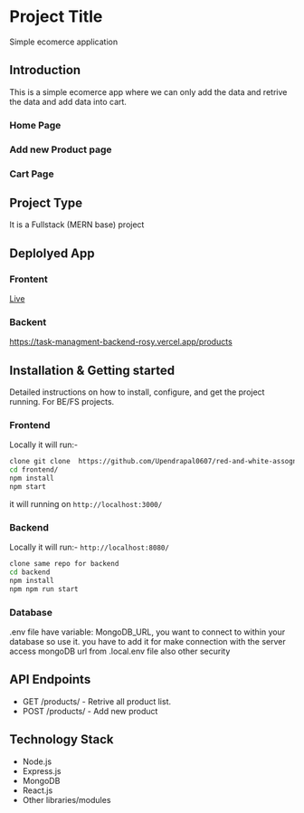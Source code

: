 # Project Title
  Simple ecomerce application
## Introduction
This is a simple ecomerce app where we can only add the data and retrive the data and add data into cart.
### Home Page 

### Add new Product page

### Cart Page 


## Project Type
It is a Fullstack (MERN base) project
## Deplolyed App
### Frontent
 [Live](https://6641bb59f1eb577bc464641b--mellow-biscuit-7a5bc0.netlify.app/)

### Backent
 https://task-managment-backend-rosy.vercel.app/products

## Installation & Getting started
Detailed instructions on how to install, configure, and get the project running. For BE/FS projects.
### Frontend
Locally it will run:-
```bash
clone git clone  https://github.com/Upendrapal0607/red-and-white-assognment.git
cd frontend/
npm install
npm start
```
it will running on `http://localhost:3000/`

### Backend
Locally it will run:- `http://localhost:8080/`
```bash
clone same repo for backend
cd backend
npm install
npm npm run start
```
### Database
.env file have variable:
MongoDB_URL, you want to connect to within your database so use it.
you have to add it for make connection with the server
access mongoDB url from .local.env file
also other security
## API Endpoints
- GET /products/ - Retrive all product list.
- POST /products/ - Add new product

## Technology Stack
- Node.js
- Express.js
- MongoDB
- React.js
- Other libraries/modules
